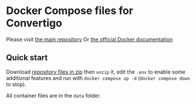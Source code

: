 # Docker Compose files for Convertigo

Please visit [the main repository](https://github.com/convertigo/convertigo/tree/master)
Or [the official Docker documentation](https://hub.docker.com/_/convertigo)

## Quick start

Download [repository files in zip](https://github.com/convertigo/docker/archive/refs/heads/compose.zip) then `unzip` it, edit the `.env` to enable some additional features and run with `docker compose up -d` (`docker compose down` to stop).

All container files are in the `data` folder.
